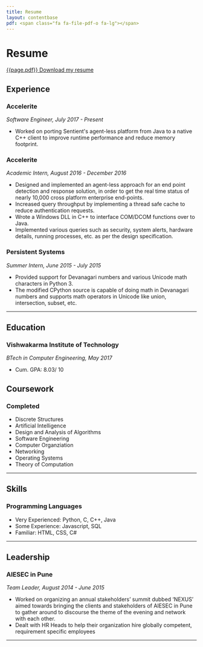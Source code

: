 ```yaml
---
title: Resume
layout: contentbase
pdf: <span class="fa fa-file-pdf-o fa-lg"></span>
---
```

Resume
======

[{{page.pdf}} Download my resume](/papers/resume.pdf)

Experience
----------

### Accelerite
*Software Engineer, July 2017 - Present*

* Worked on porting Sentient's agent-less platform from Java to a native
  C++ client to improve runtime performance and reduce memory footprint.

### Accelerite
*Academic Intern, August 2016 - December 2016*

* Designed and implemented an agent-less approach for an end point detection
  and response solution, in order to get the real time status of nearly 10,000
  cross platform enterprise end-points.
* Increased query throughput by implementing a thread safe cache to reduce
  authentication requests.
* Wrote a Windows DLL in C++ to interface COM/DCOM functions over to Java.
* Implemented various queries such as security, system alerts,
  hardware details, running processes, etc. as per the design specification.

### Persistent Systems
*Summer Intern, June 2015 - July 2015*

* Provided support for Devanagari numbers and various Unicode math characters
  in Python 3.
* The modified CPython source is capable of doing math in Devanagari numbers
  and supports math operators in Unicode like union, intersection, subset, etc.

<hr>

Education
---------

### Vishwakarma Institute of Technology
*BTech in Computer Engineering, May 2017*

* Cum. GPA: 8.03/ 10

Coursework
----------

### Completed

* Discrete Structures
* Artificial Intelligence
* Design and Analysis of Algorithms
* Software Engineering
* Computer Organziation
* Networking
* Operating Systems
* Theory of Computation

<hr>

Skills
------

### Programming Languages

* Very Experienced: Python, C, C++, Java
* Some Experience: Javascript, SQL
* Familiar: HTML, CSS, C#

<hr>

Leadership
----------

### AIESEC in Pune
*Team Leader, August 2014 - June 2015*

* Worked on organizing an annual stakeholders’ summit dubbed ‘NEXUS’ aimed
  towards bringing the clients and stakeholders of AIESEC in Pune to gather
  around to discourse the theme of the evening and network with each other.
* Dealt with HR Heads to help their organization hire globally competent,
  requirement specific employees

<hr>

